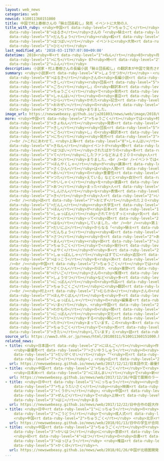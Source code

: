 ```yaml
---
layout: web_news
categories: web
newsid: k10011360151000
title: 中国で村上春樹さんの「騎士団長殺し」発売 イベントに大勢の人
title_with_ruby: <ruby>中国<rt data-ruby-level="2">ちゅうごく</rt></ruby>で<ruby>村上<rt data-ruby-level="1">むらかみ</rt></ruby><ruby>春樹<rt
  data-ruby-level="8">はるき</rt></ruby>さんの「<ruby>騎士<rt data-ruby-level="7">きし</rt></ruby><ruby>団長<rt
  data-ruby-level="5">だんちょう</rt></ruby><ruby>殺<rt data-ruby-level="4">ごろ</rt></ruby>し」<ruby>発売<rt
  data-ruby-level="3">はつばい</rt></ruby> イベントに<ruby>大勢<rt data-ruby-level="5">おおぜい</rt></ruby>の<ruby>人<rt
  data-ruby-level="1">ひと</rt></ruby>
last_modified_at: '2018-03-11T07:07:00+09:00'
datetime: 2018<ruby>年<rt data-ruby-level="1">ねん</rt></ruby>03<ruby>月<rt data-ruby-level="1">がつ</rt></ruby>11<ruby>日<rt
  data-ruby-level="1">にち</rt></ruby> 07<ruby>時<rt data-ruby-level="2">じ</rt></ruby>07<ruby>分<rt
  data-ruby-level="2">ふん</rt></ruby>
description: 小説家・村上春樹さんの長編小説「騎士団長殺し」の翻訳本が中国で発売され、上海の書店で開かれた記念イベントには大勢の人が集まりました。
summary: <ruby>小説家<rt data-ruby-level="4">しょうせつか</rt></ruby>・<ruby>村上<rt data-ruby-level="1">むらかみ</rt></ruby><ruby>春樹<rt
  data-ruby-level="8">はるき</rt></ruby>さんの<ruby>長編小説<rt data-ruby-level="5">ちょうへんしょうせつ</rt></ruby>「<ruby>騎士<rt
  data-ruby-level="7">きし</rt></ruby><ruby>団長<rt data-ruby-level="5">だんちょう</rt></ruby><ruby>殺<rt
  data-ruby-level="4">ごろ</rt></ruby>し」の<ruby>翻訳本<rt data-ruby-level="7">ほんやくぼん</rt></ruby>が<ruby>中国<rt
  data-ruby-level="2">ちゅうごく</rt></ruby>で<ruby>発売<rt data-ruby-level="3">はつばい</rt></ruby>され、<ruby>上海<rt
  data-ruby-level="8">しゃんはい</rt></ruby>の<ruby>書店<rt data-ruby-level="2">しょてん</rt></ruby>で<ruby>開<rt
  data-ruby-level="3">ひら</rt></ruby>かれた<ruby>記念<rt data-ruby-level="4">きねん</rt></ruby>イベントには<ruby>大勢<rt
  data-ruby-level="5">おおぜい</rt></ruby>の<ruby>人<rt data-ruby-level="1">ひと</rt></ruby>が<ruby>集<rt
  data-ruby-level="3">あつ</rt></ruby>まりました。
image_url: https://newswebeasy.github.io/ja201803/news/web/image/2018/03/11/K10011360151_1803110704_1803110707_01_02.jpg
more: <ruby>中国<rt data-ruby-level="2">ちゅうごく</rt></ruby>では<ruby>村上<rt data-ruby-level="1">むらかみ</rt></ruby>さんが<ruby>去年<rt
  data-ruby-level="3">きょねん</rt></ruby><ruby>発表<rt data-ruby-level="3">はっぴょう</rt></ruby>した「<ruby>騎士<rt
  data-ruby-level="7">きし</rt></ruby><ruby>団長<rt data-ruby-level="5">だんちょう</rt></ruby><ruby>殺<rt
  data-ruby-level="4">ごろ</rt></ruby>し」の<ruby>翻訳本<rt data-ruby-level="7">ほんやくぼん</rt></ruby>が１０<ruby>日<rt
  data-ruby-level="1">にち</rt></ruby><ruby>発売<rt data-ruby-level="3">はつばい</rt></ruby>されました。<br
  /><br />これにあわせて、<ruby>上海<rt data-ruby-level="8">しゃんはい</rt></ruby>の<ruby>書店<rt data-ruby-level="2">しょてん</rt></ruby>では<ruby>記念<rt
  data-ruby-level="4">きねん</rt></ruby>イベントが<ruby>開<rt data-ruby-level="3">ひら</rt></ruby>かれ、<ruby>発売<rt
  data-ruby-level="3">はつばい</rt></ruby>されたばかりの<ruby>本<rt data-ruby-level="1">ほん</rt></ruby>を<ruby>手<rt
  data-ruby-level="1">て</rt></ruby>にしたファンなどおよそ２００<ruby>人<rt data-ruby-level="1">にん</rt></ruby>が<ruby>集<rt
  data-ruby-level="3">あつ</rt></ruby>まりました。<br /><br />イベントでは<ruby>小説<rt data-ruby-level="4">しょうせつ</rt></ruby>の<ruby>翻訳者<rt
  data-ruby-level="7">ほんやくしゃ</rt></ruby>が<ruby>講演<rt data-ruby-level="5">こうえん</rt></ruby>し「この<ruby>作品<rt
  data-ruby-level="3">さくひん</rt></ruby>は<ruby>人間<rt data-ruby-level="2">にんげん</rt></ruby>の<ruby>愛<rt
  data-ruby-level="4">あい</rt></ruby>の<ruby>重要性<rt data-ruby-level="5">じゅうようせい</rt></ruby>を<ruby>伝<rt
  data-ruby-level="4">つた</rt></ruby>えている」などと<ruby>自分<rt data-ruby-level="2">じぶん</rt></ruby>の<ruby>解釈<rt
  data-ruby-level="7">かいしゃく</rt></ruby>を<ruby>披露<rt data-ruby-level="7">ひろう</rt></ruby>すると、<ruby>集<rt
  data-ruby-level="3">あつ</rt></ruby>まった<ruby>人<rt data-ruby-level="1">ひと</rt></ruby>たちは<ruby>真剣<rt
  data-ruby-level="7">しんけん</rt></ruby>な<ruby>表情<rt data-ruby-level="5">ひょうじょう</rt></ruby>で<ruby>聞<rt
  data-ruby-level="2">き</rt></ruby>き<ruby>入<rt data-ruby-level="2">い</rt></ruby>っていました。<br
  /><br /><ruby>訪<rt data-ruby-level="7">おとず</rt></ruby>れた２０<ruby>代<rt data-ruby-level="3">だい</rt></ruby>の<ruby>男子<rt
  data-ruby-level="1">だんし</rt></ruby><ruby>大学生<rt data-ruby-level="1">だいがくせい</rt></ruby>は「この<ruby>本<rt
  data-ruby-level="1">ほん</rt></ruby>が<ruby>日本<rt data-ruby-level="1">にっぽん</rt></ruby>で<ruby>出版<rt
  data-ruby-level="5">しゅっぱん</rt></ruby>されてからずっと<ruby>気<rt data-ruby-level="1">き</rt></ruby>になっていました。すぐに<ruby>帰<rt
  data-ruby-level="2">かえ</rt></ruby>って<ruby>読<rt data-ruby-level="2">よ</rt></ruby>みます」と<ruby>話<rt
  data-ruby-level="2">はな</rt></ruby>していました。<br /><br /><ruby>第１部<rt data-ruby-level="3">だいいちぶ</rt></ruby>と<ruby>第２部<rt
  data-ruby-level="3">だいにぶ</rt></ruby>からなる「<ruby>騎士<rt data-ruby-level="7">きし</rt></ruby><ruby>団長<rt
  data-ruby-level="5">だんちょう</rt></ruby><ruby>殺<rt data-ruby-level="4">ごろ</rt></ruby>し」は、２<ruby>冊<rt
  data-ruby-level="6">さつ</rt></ruby><ruby>合<rt data-ruby-level="2">あ</rt></ruby>わせて７０<ruby>万<rt
  data-ruby-level="2">まん</rt></ruby><ruby>部<rt data-ruby-level="3">ぶ</rt></ruby>が<ruby>中国<rt
  data-ruby-level="2">ちゅうごく</rt></ruby>で<ruby>発行<rt data-ruby-level="3">はっこう</rt></ruby>されましたが、<ruby>予約<rt
  data-ruby-level="4">よやく</rt></ruby>が<ruby>多<rt data-ruby-level="2">おお</rt></ruby>かったことから<ruby>出版社<rt
  data-ruby-level="5">しゅっぱんしゃ</rt></ruby>はすでに<ruby>追加<rt data-ruby-level="4">ついか</rt></ruby>の<ruby>発行<rt
  data-ruby-level="3">はっこう</rt></ruby>を<ruby>決<rt data-ruby-level="3">き</rt></ruby>めたということです。<br
  /><br /><ruby>中国<rt data-ruby-level="2">ちゅうごく</rt></ruby>では<ruby>村上<rt data-ruby-level="1">むらかみ</rt></ruby>さんの<ruby>作品<rt
  data-ruby-level="3">さくひん</rt></ruby>のほか、<ruby>東野<rt data-ruby-level="2">ひがしの</rt></ruby><ruby>圭吾<rt
  data-ruby-level="8">けいご</rt></ruby>さんの<ruby>推理<rt data-ruby-level="6">すいり</rt></ruby><ruby>小説<rt
  data-ruby-level="4">しょうせつ</rt></ruby>など<ruby>多<rt data-ruby-level="2">おお</rt></ruby>くの<ruby>日本<rt
  data-ruby-level="1">にっぽん</rt></ruby>の<ruby>作品<rt data-ruby-level="3">さくひん</rt></ruby>が<ruby>中国語<rt
  data-ruby-level="2">ちゅうごくご</rt></ruby>に<ruby>翻訳<rt data-ruby-level="7">ほんやく</rt></ruby>されています。<br
  /><br /><ruby>村上<rt data-ruby-level="1">むらかみ</rt></ruby>さんの<ruby>作品<rt data-ruby-level="3">さくひん</rt></ruby>の<ruby>翻訳本<rt
  data-ruby-level="7">ほんやくぼん</rt></ruby>を<ruby>手<rt data-ruby-level="1">て</rt></ruby>がけた<ruby>出版社<rt
  data-ruby-level="5">しゅっぱんしゃ</rt></ruby>の<ruby>編集者<rt data-ruby-level="5">へんしゅうしゃ</rt></ruby>は「<ruby>今<rt
  data-ruby-level="2">いま</rt></ruby>、<ruby>中国<rt data-ruby-level="2">ちゅうごく</rt></ruby>の<ruby>若者<rt
  data-ruby-level="6">わかもの</rt></ruby>の<ruby>間<rt data-ruby-level="2">あいだ</rt></ruby>で<ruby>日本<rt
  data-ruby-level="1">にっぽん</rt></ruby><ruby>文化<rt data-ruby-level="3">ぶんか</rt></ruby>に<ruby>対<rt
  data-ruby-level="3">たい</rt></ruby>する<ruby>関心<rt data-ruby-level="4">かんしん</rt></ruby>が<ruby>高<rt
  data-ruby-level="2">たか</rt></ruby>まっています。この<ruby>本<rt data-ruby-level="1">ほん</rt></ruby>が<ruby>中国<rt
  data-ruby-level="2">ちゅうごく</rt></ruby>で<ruby>売<rt data-ruby-level="2">う</rt></ruby>れることを<ruby>期待<rt
  data-ruby-level="3">きたい</rt></ruby>しています」と<ruby>話<rt data-ruby-level="2">はな</rt></ruby>していました。
source_url: https://www3.nhk.or.jp/news/html/20180311/k10011360151000.html
related_news:
- title: <ruby>日本語<rt data-ruby-level="2">にほんご</rt></ruby><ruby>作文<rt data-ruby-level="2">さくぶん</rt></ruby>
    <ruby>最優秀<rt data-ruby-level="7">さいゆうしゅう</rt></ruby>の<ruby>中国<rt data-ruby-level="2">ちゅうごく</rt></ruby><ruby>大学生<rt
    data-ruby-level="1">だいがくせい</rt></ruby> “「<ruby>花<rt data-ruby-level="1">はな</rt></ruby>は<ruby>咲<rt
    data-ruby-level="7">さ</rt></ruby>く」<ruby>広<rt data-ruby-level="2">ひろ</rt></ruby>めたい”
  url: https://newswebeasy.github.io/news/web/2017/12/12/日本語作文-最優秀の中国大学生-花は咲く広めたい
- title: <ruby>中国<rt data-ruby-level="2">ちゅうごく</rt></ruby>で<ruby>展開<rt data-ruby-level="6">てんかい</rt></ruby>のラーメンチェーン
    <ruby>日本米<rt data-ruby-level="2">にほんまい</rt></ruby>で<ruby>新<rt data-ruby-level="2">しん</rt></ruby>メニュー
  url: https://newswebeasy.github.io/news/web/2017/12/16/中国で展開のラーメンチェーン-日本米で新メニュー
- title: <ruby>日中<rt data-ruby-level="1">にっちゅう</rt></ruby><ruby>合作<rt data-ruby-level="2">がっさく</rt></ruby>の<ruby>超大作<rt
    data-ruby-level="7">ちょうたいさく</rt></ruby><ruby>映画<rt data-ruby-level="6">えいが</rt></ruby>「<ruby>空海<rt
    data-ruby-level="2">くうかい</rt></ruby>」<ruby>中国<rt data-ruby-level="2">ちゅうごく</rt></ruby><ruby>全土<rt
    data-ruby-level="3">ぜんど</rt></ruby>で<ruby>上映<rt data-ruby-level="6">じょうえい</rt></ruby><ruby>始<rt
    data-ruby-level="3">はじ</rt></ruby>まる
  url: https://newswebeasy.github.io/news/web/2017/12/22/日中合作の超大作映画空海中国全土で上映始まる
- title: <ruby>日中<rt data-ruby-level="1">にっちゅう</rt></ruby>の<ruby>学生<rt data-ruby-level="1">がくせい</rt></ruby>が<ruby>合同<rt
    data-ruby-level="2">ごうどう</rt></ruby>で<ruby>成人式<rt data-ruby-level="4">せいじんしき</rt></ruby>
    <ruby>中国<rt data-ruby-level="2">ちゅうごく</rt></ruby> <ruby>北京<rt data-ruby-level="8">ぺきん</rt></ruby>
  url: https://newswebeasy.github.io/news/web/2018/01/13/日中の学生が合同で成人式-中国-北京
- title: <ruby>中国<rt data-ruby-level="2">ちゅうごく</rt></ruby>が<ruby>北極圏<rt data-ruby-level="7">ほっきょくけん</rt></ruby><ruby>開発<rt
    data-ruby-level="3">かいはつ</rt></ruby>に<ruby>意欲<rt data-ruby-level="6">いよく</rt></ruby>
    <ruby>初<rt data-ruby-level="4">はつ</rt></ruby>の<ruby>白書<rt data-ruby-level="2">はくしょ</rt></ruby>を<ruby>発表<rt
    data-ruby-level="3">はっぴょう</rt></ruby> <ruby>権益<rt data-ruby-level="6">けんえき</rt></ruby><ruby>確保<rt
    data-ruby-level="5">かくほ</rt></ruby>へ
  url: https://newswebeasy.github.io/news/web/2018/01/26/中国が北極圏開発に意欲-初の白書を発表-権益確保へ
...
```

